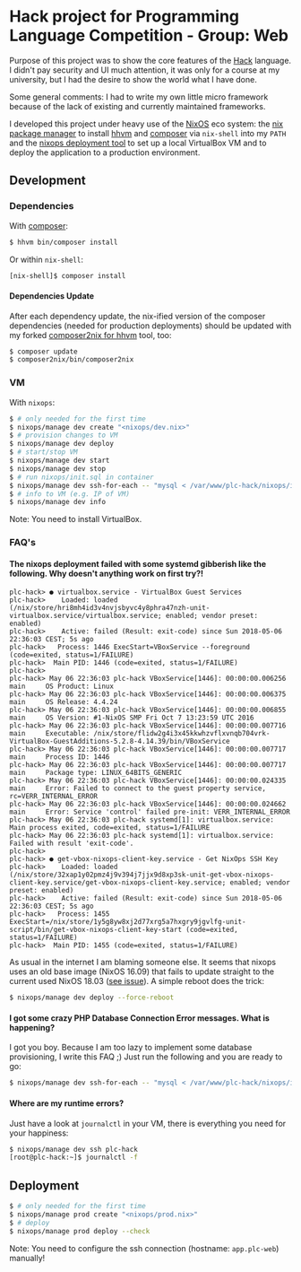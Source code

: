 # Hack project for Programming Language Competition - Group: Web

Purpose of this project was to show the core features of the [Hack](https://docs.hhvm.com/hack/) language.
I didn't pay security and UI much attention, it was only for a course at my university, but I had the desire to show
the world what I have done.

Some general comments: I had to write my own little micro framework because of the lack of existing and currently
maintained frameworks.

I developed this project under heavy use of the [NixOS](https://nixos.org/) eco system: the
[nix package manager](https://nixos.org/nix/) to install [hhvm](https://docs.hhvm.com/) and
[composer](https://getcomposer.org/) via `nix-shell` into my `PATH` and the
[nixops deployment tool](https://nixos.org/nixops/) to set up a local VirtualBox VM and to deploy the application
to a production environment.

## Development

### Dependencies

With [composer](https://getcomposer.org/):
```sh
$ hhvm bin/composer install
```

Or within `nix-shell`:
```sh
[nix-shell]$ composer install
```

#### Dependencies Update

After each dependency update, the nix-ified version of the composer dependencies (needed for production deployments)
should be updated with my forked [composer2nix for hhvm](https://github.com/Gerschtli/composer2nix/) tool, too:
```sh
$ composer update
$ composer2nix/bin/composer2nix
```

### VM

With `nixops`:
```sh
$ # only needed for the first time
$ nixops/manage dev create "<nixops/dev.nix>"
$ # provision changes to VM
$ nixops/manage dev deploy
$ # start/stop VM
$ nixops/manage dev start
$ nixops/manage dev stop
$ # run nixops/init.sql in container
$ nixops/manage dev ssh-for-each -- "mysql < /var/www/plc-hack/nixops/init.sql"
$ # info to VM (e.g. IP of VM)
$ nixops/manage dev info
```

Note: You need to install VirtualBox.

### FAQ's

#### The nixops deployment failed with some systemd gibberish like the following. Why doesn't anything work on first try?!
```
plc-hack> ● virtualbox.service - VirtualBox Guest Services
plc-hack>    Loaded: loaded (/nix/store/hri8mh4id3v4nvjsbyvc4y8phra47nzh-unit-virtualbox.service/virtualbox.service; enabled; vendor preset: enabled)
plc-hack>    Active: failed (Result: exit-code) since Sun 2018-05-06 22:36:03 CEST; 5s ago
plc-hack>   Process: 1446 ExecStart=VBoxService --foreground (code=exited, status=1/FAILURE)
plc-hack>  Main PID: 1446 (code=exited, status=1/FAILURE)
plc-hack>
plc-hack> May 06 22:36:03 plc-hack VBoxService[1446]: 00:00:00.006256 main     OS Product: Linux
plc-hack> May 06 22:36:03 plc-hack VBoxService[1446]: 00:00:00.006375 main     OS Release: 4.4.24
plc-hack> May 06 22:36:03 plc-hack VBoxService[1446]: 00:00:00.006855 main     OS Version: #1-NixOS SMP Fri Oct 7 13:23:59 UTC 2016
plc-hack> May 06 22:36:03 plc-hack VBoxService[1446]: 00:00:00.007716 main     Executable: /nix/store/flidw2g4i3x45kkwhzvflxvnqb704vrk-VirtualBox-GuestAdditions-5.2.8-4.14.39/bin/VBoxService
plc-hack> May 06 22:36:03 plc-hack VBoxService[1446]: 00:00:00.007717 main     Process ID: 1446
plc-hack> May 06 22:36:03 plc-hack VBoxService[1446]: 00:00:00.007717 main     Package type: LINUX_64BITS_GENERIC
plc-hack> May 06 22:36:03 plc-hack VBoxService[1446]: 00:00:00.024335 main     Error: Failed to connect to the guest property service, rc=VERR_INTERNAL_ERROR
plc-hack> May 06 22:36:03 plc-hack VBoxService[1446]: 00:00:00.024662 main     Error: Service 'control' failed pre-init: VERR_INTERNAL_ERROR
plc-hack> May 06 22:36:03 plc-hack systemd[1]: virtualbox.service: Main process exited, code=exited, status=1/FAILURE
plc-hack> May 06 22:36:03 plc-hack systemd[1]: virtualbox.service: Failed with result 'exit-code'.
plc-hack>
plc-hack> ● get-vbox-nixops-client-key.service - Get NixOps SSH Key
plc-hack>    Loaded: loaded (/nix/store/32xap1y02pmz4j9v394j7jjx9d8xp3sk-unit-get-vbox-nixops-client-key.service/get-vbox-nixops-client-key.service; enabled; vendor preset: enabled)
plc-hack>    Active: failed (Result: exit-code) since Sun 2018-05-06 22:36:03 CEST; 5s ago
plc-hack>   Process: 1455 ExecStart=/nix/store/1y5g8yw8xj2d77xrg5a7hxgry9jgvlfg-unit-script/bin/get-vbox-nixops-client-key-start (code=exited, status=1/FAILURE)
plc-hack>  Main PID: 1455 (code=exited, status=1/FAILURE)
```

As usual in the internet I am blaming someone else. It seems that nixops uses an old base image (NixOS 16.09) that fails
to update straight to the current used NixOS 18.03 ([see issue](https://github.com/NixOS/nixops/issues/908)).
A simple reboot does the trick:
```sh
$ nixops/manage dev deploy --force-reboot
```

#### I got some crazy PHP Database Connection Error messages. What is happening?

I got you boy. Because I am too lazy to implement some database provisioning, I write this FAQ ;)
Just run the following and you are ready to go:
```sh
$ nixops/manage dev ssh-for-each -- "mysql < /var/www/plc-hack/nixops/init.sql"
```

#### Where are my runtime errors?

Just have a look at `journalctl` in your VM, there is everything you need for your happiness:
```sh
$ nixops/manage dev ssh plc-hack
[root@plc-hack:~]$ journalctl -f
```

## Deployment

```sh
$ # only needed for the first time
$ nixops/manage prod create "<nixops/prod.nix>"
$ # deploy
$ nixops/manage prod deploy --check
```

Note: You need to configure the ssh connection (hostname: `app.plc-web`) manually!
